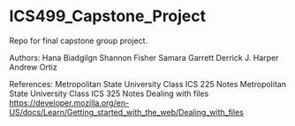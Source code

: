 # ICS499_Capstone_Project
Repo for final capstone group project.

Authors:
Hana Biadgilgn
Shannon Fisher
Samara Garrett
Derrick J. Harper
Andrew Ortiz

References:
Metropolitan State University Class ICS 225 Notes
Metropolitan State University Class ICS 325 Notes
Dealing with files https://developer.mozilla.org/en-US/docs/Learn/Getting_started_with_the_web/Dealing_with_files
